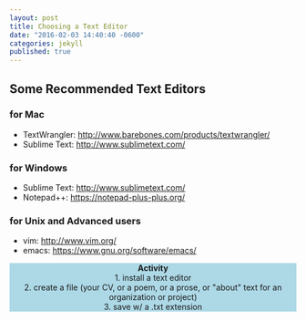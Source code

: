 ```yaml
---
layout: post
title: Choosing a Text Editor
date: "2016-02-03 14:40:40 -0600"
categories: jekyll
published: true
---
```



## Some Recommended Text Editors

### for Mac
* TextWrangler: <http://www.barebones.com/products/textwrangler/>
* Sublime Text: <http://www.sublimetext.com/>

### for Windows
* Sublime Text: <http://www.sublimetext.com/>
* Notepad++: <https://notepad-plus-plus.org/>

### for Unix and Advanced users
* vim: <http://www.vim.org/>
* emacs: <https://www.gnu.org/software/emacs/>

<div style="text-align:center; background-color:lightblue;">
<p><strong>Activity</strong><br/>
1. install a text editor<br/>
2. create a file (your CV, or a poem, or a prose, or "about" text for an organization or project)<br/>
3. save w/ a .txt extension</p>
</div>
